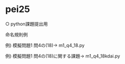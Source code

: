 # pei25
○ python課題提出用

命名規則例

例) 模擬問題1 問4の(18)→ m1_q4_18.py

例) 模擬問題1 問4の(18)に関する課題→ m1_q4_18kdai.py
